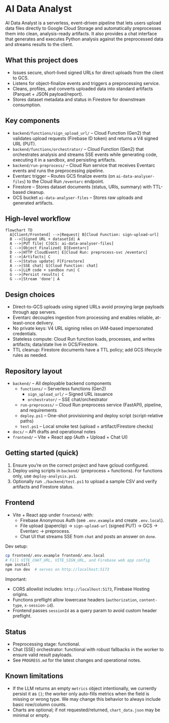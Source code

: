 # AI Data Analyst

AI Data Analyst is a serverless, event-driven pipeline that lets users upload data files directly to Google Cloud Storage and automatically preprocesses them into clean, analysis-ready artifacts. It also provides a chat interface that generates and executes Python analysis against the preprocessed data and streams results to the client.

## What this project does
- Issues secure, short-lived signed URLs for direct uploads from the client to GCS.
- Listens for object-finalize events and triggers a preprocessing service.
- Cleans, profiles, and converts uploaded data into standard artifacts (Parquet + JSON payload/report).
- Stores dataset metadata and status in Firestore for downstream consumption.

## Key components
- `backend/functions/sign_upload_url/` – Cloud Function (Gen2) that validates upload requests (Firebase ID token) and returns a V4 signed URL (PUT).
- `backend/functions/orchestrator/` – Cloud Function (Gen2) that orchestrates analysis and streams SSE events while generating code, executing it in a sandbox, and persisting artifacts.
- `backend/run-preprocess/` – Cloud Run service that receives Eventarc events and runs the preprocessing pipeline.
- Eventarc trigger – Routes GCS finalize events (on `ai-data-analyser-files`) to the Cloud Run `/eventarc` endpoint.
- Firestore – Stores dataset documents (status, URIs, summary) with TTL-based cleanup.
- GCS bucket `ai-data-analyser-files` – Stores raw uploads and generated artifacts.

## High-level workflow
```mermaid
flowchart TD
  A[Client/Frontend] -->|Request| B[Cloud Function: sign-upload-url]
  B -->|Signed URL + datasetId| A
  A -->|PUT file| C[GCS: ai-data-analyser-files]
  C -->|Object Finalized| D[Eventarc]
  D -->|HTTP CloudEvent| E[Cloud Run: preprocess-svc /eventarc]
  E -->|Artifacts| C
  E -->|Status update| F[Firestore]
  A -->|SSE chat| G[Cloud Function: chat]
  G -->|LLM code + sandbox run| C
  G -->|Persist results| C
  G -->|Stream 'done'| A
```

## Design choices
- Direct-to-GCS uploads using signed URLs avoid proxying large payloads through app servers.
- Eventarc decouples ingestion from processing and enables reliable, at-least-once delivery.
- No private keys: V4 URL signing relies on IAM-based impersonated credentials.
- Stateless compute: Cloud Run function loads, processes, and writes artifacts; data/state live in GCS/Firestore.
- TTL cleanup: Firestore documents have a TTL policy; add GCS lifecycle rules as needed.

## Repository layout
- `backend/` – All deployable backend components
  - `functions/` – Serverless functions (Gen2)
    - `sign_upload_url/` – Signed URL issuance
    - `orchestrator/` – SSE chat/orchestrator
  - `run-preprocess/` – Cloud Run preprocess service (FastAPI), pipeline, and requirements
  - `deploy.ps1` – One-shot provisioning and deploy script (script-relative paths)
  - `test.ps1` – Local smoke test (upload + artifact/Firestore checks)
- `docs/` – API drafts and operational notes
 - `frontend/` – Vite + React app (Auth + Upload + Chat UI)
## Getting started (quick)
1. Ensure you’re on the correct project and have gcloud configured.
2. Deploy using scripts in `backend/` (preprocess + functions). For functions only, use `deploy-analysis.ps1`.
3. Optionally run `./backend/test.ps1` to upload a sample CSV and verify artifacts and Firestore status.

## Frontend

- Vite + React app under `frontend/` with:
  - Firebase Anonymous Auth (see `.env.example` and create `.env.local`).
  - File upload (paperclip) → `sign-upload-url` (signed PUT) → GCS → Eventarc → preprocess.
  - Chat UI that streams SSE from `chat` and posts an answer on `done`.

Dev setup:
```bash
cp frontend/.env.example frontend/.env.local
# Fill VITE_CHAT_URL, VITE_SIGN_URL, and Firebase web app config
npm install
npm run dev  # serves on http://localhost:5173
```

Important:
- CORS allowlist includes: `http://localhost:5173`, Firebase Hosting origins.
- Functions preflight allow lowercase headers (`authorization`, `content-type`, `x-session-id`).
- Frontend passes `sessionId` as a query param to avoid custom header preflight.

## Status
- Preprocessing stage: functional.
- Chat (SSE) orchestrator: functional with robust fallbacks in the worker to ensure valid result payloads.
- See `PROGRESS.md` for the latest changes and operational notes.

## Known limitations
- If the LLM returns an empty `metrics` object intentionally, we currently persist it as `{}`; the worker only auto-fills metrics when the field is missing or wrong type. We may change this behavior to always include basic row/column counts.
- Charts are optional; if not requested/returned, `chart_data.json` may be minimal or empty.
